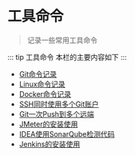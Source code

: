 # 工具命令

> 记录一些常用工具命令

::: tip 工具命令
本栏的主要内容如下
:::

* [Git命令记录](01-Git-Command.html)
* [Linux命令记录](02-Linux-Command.html)
* [Docker命令记录](03-Docker-Command.html)
* [SSH同时使用多个Git账户](04-Git-MultiUser.html)
* [Git一次Push到多个远端](05-Git-MultiPush.html)
* [JMeter的安装使用](06-JMeter-Install.html)
* [IDEA使用SonarQube检测代码](07-IDEA-SonarQube.html)
* [Jenkins的安装使用](08-Jenkins-Use.html)